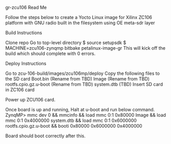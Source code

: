 gr-zcu106 Read Me

Follow the steps below to create a Yocto Linux image for Xilinx ZC106 platform with GNU radio built in the filesystem using OE meta-sdr layer

Build Instructions

Clone repo
Go to top-level directory
$ source setupsdk
$ MACHINE=zcu106-zynqmp bitbake petalinux-image-gr
This will kick off the build which should complete with 0 errors.

Deploy Instructions

Go to zcu-106-build/images/zcu106mp/deploy
Copy the following files to the SD card
Boot.bin (Rename from TBD)
Image (Rename from TBD)
rootfs.cpio.gz.u-boot (Rename from TBD)
system.dtb (TBD)
Insert SD card in ZC106 card

Power up ZCU106 card.

Once board is up and running, Halt at u-boot and run below command. ZynqMP> mmc dev 0 && mmcinfo && load mmc 0:1 0x80000 Image && load mmc 0:1 0x4000000 system.dtb && load mmc 0:1 0x6000000 rootfs.cpio.gz.u-boot && booti 0x80000 0x6000000 0x4000000

Board should boot correctly after this.
